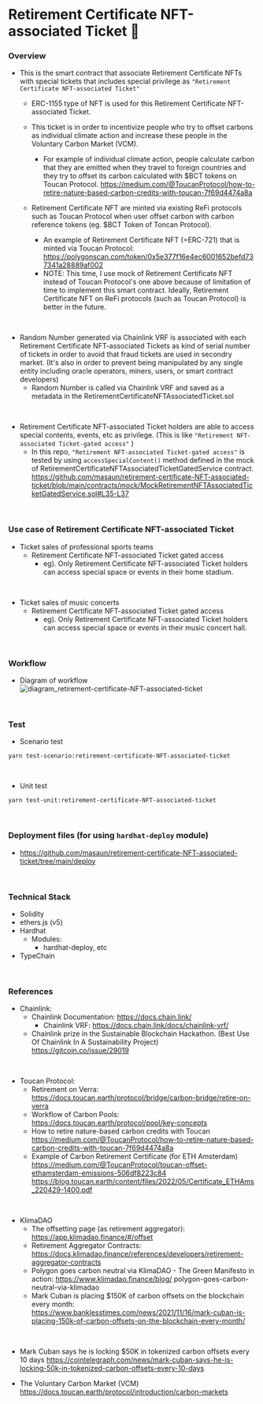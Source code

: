 # Retirement Certificate NFT-associated Ticket 🎫
### Overview
- This is the smart contract that associate Retirement Certificate NFTs with special tickets that includes special privilege as `"Retirement Certificate NFT-associated Ticket"`
  - ERC-1155 type of NFT is used for this Retirement Certificate NFT-associated Ticket.

  - This ticket is in order to incentivize people who try to offset carbons as individual climate action and increase these people in the Voluntary Carbon Market (VCM).
    - For example of individual climate action, people calculate carbon that they are emitted when they travel to foreign countries and they try to offset its carbon calculated with $BCT tokens on Toucan Protocol.
      https://medium.com/@ToucanProtocol/how-to-retire-nature-based-carbon-credits-with-toucan-7f69d4474a8a

  - Retirement Certificate NFT are minted via existing ReFi protocols such as Toucan Protocol when user offset carbon with carbon reference tokens (eg. $BCT Token of Toncan Protocol).  
    - An example of Retirement Certificate NFT (=ERC-721) that is minted via Toucan Protocol: https://polygonscan.com/token/0x5e377f16e4ec6001652befd737341a28889af002 
    - NOTE: This time, I use mock of Retirement Certificate NFT instead of Toucan Protocol's one above because of limitation of time to implement this smart contract. Ideally, Retirement Certificate NFT on ReFi protocols (such as Toucan Protocol) is better in the future. 

<br>

- Random Number generated via Chainlink VRF is associated with each Retirement Certificate NFT-associated Tickets as kind of serial number of tickets in order to avoid that fraud tickets are used in secondry market. (It's also in order to prevent being manipulated by any single entity including oracle operators, miners, users, or smart contract developers)
  - Random Number is called via Chainlink VRF and saved as a metadata in the RetirementCertificateNFTAssociatedTicket.sol

<br>

- Retirement Certificate NFT-associated Ticket holders are able to access special contents, events, etc as privilege. (This is like `"Retirement NFT-associated Ticket-gated access"` )
  - In this repo, `"Retirement NFT-associated Ticket-gated access"` is tested by using `accessSpecialContent()` method defined in the mock of RetirementCertificateNFTAssociatedTicketGatedService contract. 
    https://github.com/masaun/retirement-certificate-NFT-associated-ticket/blob/main/contracts/mock/MockRetirementNFTAssociatedTicketGatedService.sol#L35-L37

<br>

### Use case of Retirement Certificate NFT-associated Ticket
- Ticket sales of professional sports teams
  - Retirement Certificate NFT-associated Ticket gated access 
    - eg). Only Retirement Certificate NFT-associated Ticket holders can access special space or events in their home stadium.

<br>

- Ticket sales of music concerts
  - Retirement Certificate NFT-associated Ticket gated access
    - eg). Only Retirement Certificate NFT-associated Ticket holders can access special space or events in their music concert hall.

<br>

### Workflow
- Diagram of workflow
  ![diagram_retirement-certificate-NFT-associated-ticket](https://user-images.githubusercontent.com/19357502/178716431-e1281060-87f3-492c-87d3-14d450b4c3fe.jpeg)

<br>

### Test
- Scenario test
```
yarn test-scenario:retirement-certificate-NFT-associated-ticket
```

<br>

- Unit test
```
yarn test-unit:retirement-certificate-NFT-associated-ticket
```

<br/>

### Deployment files (for using `hardhat-deploy` module)
- https://github.com/masaun/retirement-certificate-NFT-associated-ticket/tree/main/deploy

<br>

### Technical Stack
- Solidity
- ethers.js (v5)
- Hardhat
  - Modules:
    - hardhat-deploy, etc
- TypeChain

<br>

### References
- Chainlink:
  - Chainlink Documentation: https://docs.chain.link/
    - Chainlink VRF: https://docs.chain.link/docs/chainlink-vrf/ 
  - Chainlink prize in the Sustainable Blockchain Hackathon. (Best Use Of Chainlink In A Sustainability Project)
  https://gitcoin.co/issue/29019

<br>

- Toucan Protocol:  
  - Retirement on Verra: https://docs.toucan.earth/protocol/bridge/carbon-bridge/retire-on-verra
  - Workflow of Carbon Pools: https://docs.toucan.earth/protocol/pool/key-concepts  
  - How to retire nature-based carbon credits with Toucan  
    https://medium.com/@ToucanProtocol/how-to-retire-nature-based-carbon-credits-with-toucan-7f69d4474a8a
  - Example of Carbon Retirement Certificate (for ETH Amsterdam)  
    https://medium.com/@ToucanProtocol/toucan-offset-ethamsterdam-emissions-506df8223c84  
    https://blog.toucan.earth/content/files/2022/05/Certificate_ETHAms_220429-1400.pdf  

<br>

- KlimaDAO  
  - The offsetting page (as retirement aggregator): https://app.klimadao.finance/#/offset  
  - Retirement Aggregator Contracts: https://docs.klimadao.finance/references/developers/retirement-aggregator-contracts  
  - Polygon goes carbon neutral via KlimaDAO - The Green Manifesto in action: https://www.klimadao.finance/blog/  polygon-goes-carbon-neutral-via-klimadao
  - Mark Cuban is placing $150K of carbon offsets on the blockchain every month: https://www.banklesstimes.com/news/2021/11/16/mark-cuban-is-placing-150k-of-carbon-offsets-on-the-blockchain-every-month/

<br>

- Mark Cuban says he is locking $50K in tokenized carbon offsets every 10 days
  https://cointelegraph.com/news/mark-cuban-says-he-is-locking-50k-in-tokenized-carbon-offsets-every-10-days

- The Voluntary Carbon Market (VCM)
  https://docs.toucan.earth/protocol/introduction/carbon-markets